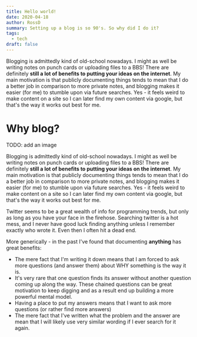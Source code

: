 ```yaml
---
title: Hello world!
date: 2020-04-18
author: RossD
summary: Setting up a blog is so 90's. So why did I do it?
tags:
  - tech
draft: false
---
```

Blogging is admittedly kind of old-school nowadays. I might as well be writing notes on punch cards or uploading files to a BBS! There are definitely **still a lot of benefits to putting your ideas on the internet**. My main motivation is that publicly documenting things tends to mean that I do a better job in comparison to more private notes, and blogging makes it easier (for me) to stumble upon via future searches. Yes - it feels weird to make content on a site so I can later find my own content via google, but that's the way it works out best for me.
<!-- excerpt -->

# Why blog?
TODO: add an image

Blogging is admittedly kind of old-school nowadays. I might as well be writing notes on punch cards or uploading files to a BBS! There are definitely **still a lot of benefits to putting your ideas on the internet**. My main motivation is that publicly documenting things tends to mean that I do a better job in comparison to more private notes, and blogging makes it easier (for me) to stumble upon via future searches. Yes - it feels weird to make content on a site so I can later find my own content via google, but that's the way it works out best for me.

Twitter seems to be a great wealth of info for programming trends, but only as long as you have your face in the firehose. Searching twitter is a hot mess, and I never have good luck finding anything unless I remember exactly who wrote it. Even then I often hit a dead end.

 More generically - in the past I've found that documenting **anything** has great benefits: 
- The mere fact that I'm writing it down means that I am forced to ask more questions (and answer them) about WHY something is the way it is.
- It's very rare that one question finds its answer without another question coming up along the way. These chained questions can be great motivation to keep digging and as a result end up building a more powerful mental model.
- Having a place to put my answers means that I want to ask more questions (or rather find more answers)
- The mere fact that I've written what the problem and the answer are mean that I will likely use very similar wording if I ever search for it again.
